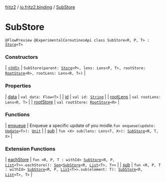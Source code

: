 [fritz2](../../index.md) / [io.fritz2.binding](../index.md) / [SubStore](./index.md)

# SubStore

`@FlowPreview @ExperimentalCoroutinesApi class SubStore<R, P, T> : `[`Store`](../-store/index.md)`<T>`

### Constructors

| [&lt;init&gt;](-init-.md) | `SubStore(parent: `[`Store`](../-store/index.md)`<P>, lens: Lens<P, T>, rootStore: `[`RootStore`](../-root-store/index.md)`<R>, rootLens: Lens<R, T>)` |

### Properties

| [data](data.md) | `val data: Flow<T>` |
| [id](id.md) | `val id: `[`String`](https://kotlinlang.org/api/latest/jvm/stdlib/kotlin/-string/index.html) |
| [rootLens](root-lens.md) | `val rootLens: Lens<R, T>` |
| [rootStore](root-store.md) | `val rootStore: `[`RootStore`](../-root-store/index.md)`<R>` |

### Functions

| [enqueue](enqueue.md) | Enqueue a specific update of you modle.`fun enqueue(update: `[`Update`](../-update.md)`<T>): `[`Unit`](https://kotlinlang.org/api/latest/jvm/stdlib/kotlin/-unit/index.html) |
| [sub](sub.md) | `fun <X> sub(lens: Lens<T, X>): `[`SubStore`](./index.md)`<R, T, X>` |

### Extension Functions

| [eachStore](../each-store.md) | `fun <R, P, T : withId> `[`SubStore`](./index.md)`<R, P, `[`List`](https://kotlinlang.org/api/latest/jvm/stdlib/kotlin.collections/-list/index.html)`<T>>.eachStore(): `[`Seq`](../-seq/index.md)`<`[`SubStore`](./index.md)`<R, `[`List`](https://kotlinlang.org/api/latest/jvm/stdlib/kotlin.collections/-list/index.html)`<T>, T>>` |
| [sub](../sub.md) | `fun <R, P, T : withId> `[`SubStore`](./index.md)`<R, P, `[`List`](https://kotlinlang.org/api/latest/jvm/stdlib/kotlin.collections/-list/index.html)`<T>>.sub(element: T): `[`SubStore`](./index.md)`<R, `[`List`](https://kotlinlang.org/api/latest/jvm/stdlib/kotlin.collections/-list/index.html)`<T>, T>` |

